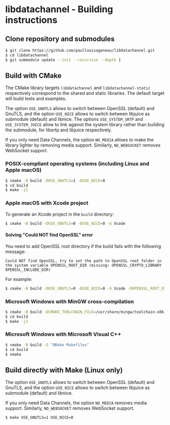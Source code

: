 # libdatachannel - Building instructions

## Clone repository and submodules

```bash
$ git clone https://github.com/paullouisageneau/libdatachannel.git
$ cd libdatachannel
$ git submodule update --init --recursive --depth 1
```

## Build with CMake

The CMake library targets `libdatachannel` and `libdatachannel-static` respectively correspond to the shared and static libraries. The default target will build tests and examples.

The option `USE_GNUTLS` allows to switch between OpenSSL (default) and GnuTLS, and the option `USE_NICE` allows to switch between libjuice as submodule (default) and libnice. The options `USE_SYSTEM_SRTP` and `USE_SYSTEM_JUICE` allow to link against the system library rather than building the submodule, for libsrtp and libjuice respectively.

If you only need Data Channels, the option `NO_MEDIA` allows to make the library lighter by removing media support. Similarly, `NO_WEBSOCKET` removes WebSocket support.

### POSIX-compliant operating systems (including Linux and Apple macOS)

```bash
$ cmake -B build -DUSE_GNUTLS=1 -DUSE_NICE=0
$ cd build
$ make -j2
```

### Apple macOS with Xcode project

To generate an Xcode project in the `build` directory:

```bash
$ cmake -B build -DUSE_GNUTLS=0 -DUSE_NICE=0 -G Xcode
```

#### Solving "Could NOT find OpenSSL" error

You need to add OpenSSL root directory if the build fails with the following message:

```
Could NOT find OpenSSL, try to set the path to OpenSSL root folder in the system variable OPENSSL_ROOT_DIR (missing: OPENSSL_CRYPTO_LIBRARY OPENSSL_INCLUDE_DIR)
```

For example:

```bash
$ cmake -B build -DUSE_GNUTLS=0 -DUSE_NICE=0 -G Xcode -DOPENSSL_ROOT_DIR=/usr/local/Cellar/openssl\@1.1/1.1.1h/
```

### Microsoft Windows with MinGW cross-compilation

```bash
$ cmake -B build -DCMAKE_TOOLCHAIN_FILE=/usr/share/mingw/toolchain-x86_64-w64-mingw32.cmake # replace with your toolchain file
$ cd build
$ make -j2
```

### Microsoft Windows with Microsoft Visual C++

```bash
$ cmake -B build -G "NMake Makefiles"
$ cd build
$ nmake
```

## Build directly with Make (Linux only)

The option `USE_GNUTLS` allows to switch between OpenSSL (default) and GnuTLS, and the option `USE_NICE` allows to switch between libjuice as submodule (default) and libnice.

If you only need Data Channels, the option `NO_MEDIA` removes media support. Similarly, `NO_WEBSOCKET` removes WebSocket support.

```bash
$ make USE_GNUTLS=1 USE_NICE=0
```

